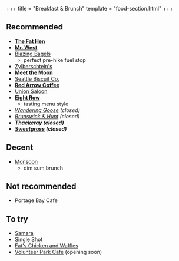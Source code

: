 +++
title = "Breakfast & Brunch"
template = "food-section.html"
+++

## Recommended
- **[The Fat Hen](https://thefathenseattle.com/)**
- **[Mr. West](https://mrwestcafebar.com/)**
- [Blazing Bagels](https://www.blazingbagels.com/)
    - perfect pre-hike fuel stop
- [Zylberschtein's](https://www.zylberschtein.com/)
- **[Meet the Moon](https://meetthemooncafe.com/)**
- [Seattle Biscuit Co.](https://seattlebiscuitcompany.com/)
- **[Red Arrow Coffee](https://www.redarrowcoffee.com/)**
- [Union Saloon](https://www.unionsaloonseattle.com/)
- **[Eight Row](https://www.eightrow.com/)**
    - tasting menu style
- _[Wandering Goose](https://www.thewanderinggoose.com/) (closed)_
- _[Brunswick & Hunt](https://www.yelp.com/biz/brunswick-and-hunt-seattle) (closed)_
- _**[Thackeray](https://www.yelp.com/biz/thackeray-seattle-2) (closed)**_
- _**[Sweetgrass](https://www.yelp.com/biz/sweetgrass-food-seattle-3) (closed)**_

## Decent
- [Monsoon](https://monsoonrestaurants.com/seattle/)
    - dim sum brunch

## Not recommended
- Portage Bay Cafe

## To try
- [Samara](https://samaraseattle.com/)
- [Single Shot](https://www.singleshotseattle.com/)
- [Fat's Chicken and Waffles](https://fatschickenandwaffles.com/)
- [Volunteer Park Cafe](https://www.volunteerpark.cafe/) (opening soon)